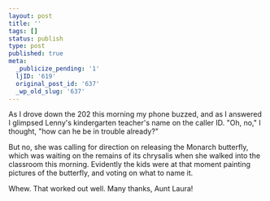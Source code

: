 ```yaml
---
layout: post
title: ''
tags: []
status: publish
type: post
published: true
meta:
  _publicize_pending: '1'
  ljID: '619'
  original_post_id: '637'
  _wp_old_slug: '637'
---
```

As I drove down the 202 this morning my phone buzzed, and as I answered I glimpsed Lenny's kindergarten teacher's name on the caller ID.  "Oh, no," I thought, "how can he be in trouble already?"

But no, she was calling for direction on releasing the Monarch butterfly, which was waiting on the remains of its chrysalis when she walked into the classroom this morning.  Evidently the kids were at that moment painting pictures of the butterfly, and voting on what to name it.

Whew.  That worked out well.  Many thanks, Aunt Laura!

